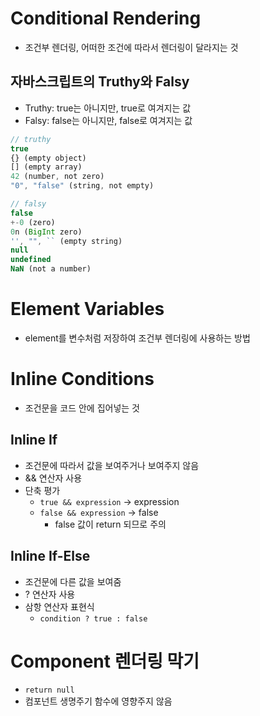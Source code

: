 # Conditional Rendering

- 조건부 렌더링, 어떠한 조건에 따라서 렌더링이 달라지는 것

## 자바스크립트의 Truthy와 Falsy

- Truthy: true는 아니지만, true로 여겨지는 값
- Falsy: false는 아니지만, false로 여겨지는 값

```js
// truthy
true
{} (empty object)
[] (empty array)
42 (number, not zero)
"0", "false" (string, not empty)

// falsy
false
+-0 (zero)
0n (BigInt zero)
'', "", `` (empty string)
null
undefined
NaN (not a number)
```

# Element Variables

- element를 변수처럼 저장하여 조건부 렌더링에 사용하는 방법

# Inline Conditions

- 조건문을 코드 안에 집어넣는 것

## Inline If

- 조건문에 따라서 값을 보여주거나 보여주지 않음
- && 연산자 사용
- 단축 평가
  - `true && expression` -> expression
  - `false && expression` -> false
    - false 값이 return 되므로 주의

## Inline If-Else

- 조건문에 다른 값을 보여줌
- ? 연산자 사용
- 삼항 연산자 표현식
  - `condition ? true : false`

# Component 렌더링 막기

- `return null`
- 컴포넌트 생명주기 함수에 영향주지 않음
